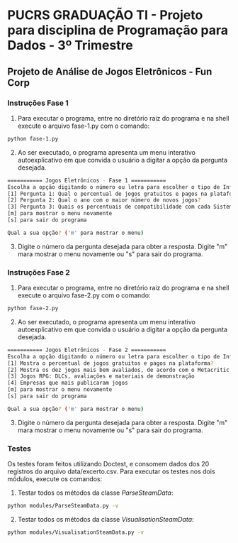 # PUCRS GRADUAÇÃO TI - Projeto para disciplina de Programação para Dados - 3º Trimestre

## Projeto de Análise de Jogos Eletrônicos - Fun Corp

### Instruções Fase 1

1. Para executar o programa, entre no diretório raiz do programa e na shell execute o arquivo fase-1.py com o comando:
```bash
python fase-1.py
```
2. Ao ser executado, o programa apresenta um menu interativo autoexplicativo em que convida o usuário a digitar a opção da pergunta desejada.
```bash
=========== Jogos Eletrônicos - Fase 1 ===========
Escolha a opção digitando o número ou letra para escolher o tipo de Informação desejada:
[1] Pergunta 1: Qual o percentual de jogos gratuitos e pagos na plataforma?
[2] Pergunta 2: Qual o ano com o maior número de novos jogos?
[3] Pergunta 3: Quais os percentuais de compatibilidade com cada Sistema Operacional?
[m] para mostrar o menu novamente
[s] para sair do programa

Qual a sua opção? ('m' para mostrar o menu) 
```
3. Digite o número da pergunta desejada para obter a resposta. Digite "m" mara mostrar o menu novamente ou "s" para sair do programa.

### Instruções Fase 2

1. Para executar o programa, entre no diretório raiz do programa e na shell execute o arquivo fase-2.py com o comando:
```bash
python fase-2.py
```
2. Ao ser executado, o programa apresenta um menu interativo autoexplicativo em que convida o usuário a digitar a opção da pergunta desejada.
```bash
=========== Jogos Eletrônicos - Fase 2 ===========
Escolha a opção digitando o número ou letra para escolher o tipo de Informação desejada:
[1] Mostra o percentual de jogos gratuitos e pagos na plataforma?
[2] Mostra os dez jogos mais bem avaliados, de acordo com o Metacritic
[3] Jogos RPG: DLCs, avaliações e materiais de demonstração
[4] Empresas que mais publicaram jogos
[m] para mostrar o menu novamente
[s] para sair do programa

Qual a sua opção? ('m' para mostrar o menu) 
```
3. Digite o número da pergunta desejada para obter a resposta. Digite "m" mara mostrar o menu novamente ou "s" para sair do programa.

### Testes

Os testes foram feitos utilizando Doctest, e consomem dados dos 20 registros do arquivo data/excerto.csv.
Para executar os testes nos dois módulos, execute os comandos:

1. Testar todos os métodos da classe *ParseSteamData*:
```bash
python modules/ParseSteamData.py -v
```

2. Testar todos os métodos da classe *VisualisationSteamData*:
```bash
python modules/VisualisationSteamData.py -v
```
